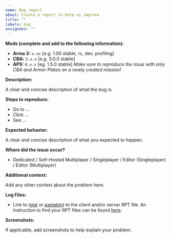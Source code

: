 ```yaml
---
name: Bug report
about: Create a report to help us improve
title: ""
labels: bug
assignees: ""
---
```


**Mods (complete and add to the following information):**

- **Arma 3:** `x.xx` [e.g. 1.00 stable, rc, dev, profiling]
- **CBA:** `3.x.x` [e.g. 3.0.0 stable]
- **APS:** `0.x.x` [eg. 1.5.0 stable]
  _Make sure to reproduce the issue with only CBA and Armor Plates on a newly created mission!_

**Description:**

A clear and concise description of what the bug is.

**Steps to reproduce:**

- Go to ...
- Click ...
- See ...

**Expected behavior:**

A clear and concise description of what you expected to happen.

**Where did the issue occur?**

- Dedicated / Self-Hosted Multiplayer / Singleplayer / Editor (Singleplayer) / Editor (Multiplayer)

**Additional context:**

Add any other context about the problem here.

**Log Files:**
- Link to ([gist](https://gist.github.com) or [pastebin](http://pastebin.com)) to the client and/or server RPT file. An instruction to find your RPT files can be found [here](https://community.bistudio.com/wiki/Crash_Files#Arma_3).

**Screenshots:**

If applicable, add screenshots to help explain your problem.
